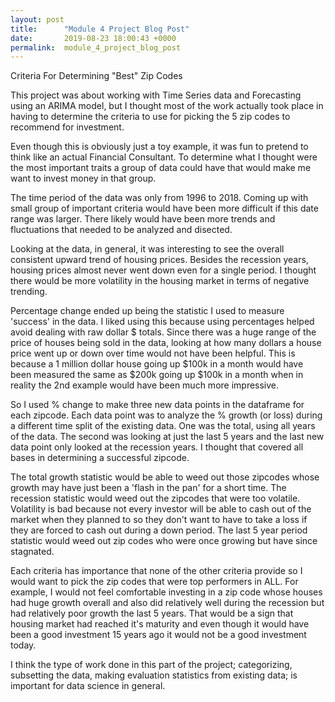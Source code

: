 ```yaml
---
layout: post
title:      "Module 4 Project Blog Post"
date:       2019-08-23 18:00:43 +0000
permalink:  module_4_project_blog_post
---
```



Criteria For Determining "Best" Zip Codes

This project was about working with Time Series data and Forecasting using an ARIMA model, but I thought most of the work actually took place in having to determine the criteria to use for picking the 5 zip codes to recommend for investment.  

Even though this is obviously just a toy example, it was fun to pretend to think like an actual Financial Consultant.  To determine what I thought were the most important traits a group of data could have that would make me want to invest money in that group.  

The time period of the data was only from 1996 to 2018.  Coming up with small group of important criteria would have been more difficult if this date range was larger.  There likely would have been more trends and fluctuations that needed to be analyzed and disected.

Looking at the data, in general, it was interesting to see the overall consistent upward trend of housing prices.  Besides the recession years, housing prices almost never went down even for a single period.  I thought there would be more volatility in the housing market in terms of negative trending.  

Percentage change ended up being the statistic I used to measure 'success' in the data.  I liked using this because using percentages helped avoid dealing with raw dollar $ totals.  Since there was a huge range of the price of houses being sold in the data, looking at how many dollars a house price went up or down over time would not have been helpful.  This is because a 1 million dollar house going up $100k in a month would have been measured the same as $200k going up $100k in a month when in reality the 2nd example would have been much more impressive.  

So I used % change to make three new data points in the dataframe for each zipcode.  Each data point was to analyze the % growth (or loss) during a different time split of the existing data.  One was the total, using all years of the data.  The second was looking at just the last 5 years and the last new data point only looked at the recession years.  I thought that covered all bases in determining a successful zipcode.  

The total growth statistic would be able to weed out those zipcodes whose growth may have just been a 'flash in the pan' for a short time.  The recession statistic would weed out the zipcodes that were too volatile.  Volatility is bad because not every investor will be able to cash out of the market when they planned to so they don't want to have to take a loss if they are forced to cash out during a down period. The last 5 year period statistic would weed out zip codes who were once growing but have since stagnated.

Each criteria has importance that none of the other criteria provide so I would want to pick the zip codes that were top performers in ALL.  For example, I would not feel comfortable investing in a zip code whose houses had huge growth overall and also did relatively well during the recession but had relatively poor growth the last 5 years.  That would be a sign that housing market had reached it's maturity and even though it would have been a good investment 15 years ago it would not be a good investment today.  

I think the type of work done in this part of the project; categorizing, subsetting the data, making evaluation statistics from existing data; is important for data science in general. 






